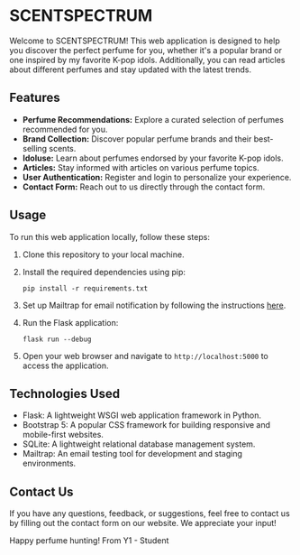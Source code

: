 # SCENTSPECTRUM

Welcome to SCENTSPECTRUM! This web application is designed to help you discover the perfect perfume for you, whether it's a popular brand or one inspired by my favorite K-pop idols. Additionally, you can read articles about different perfumes and stay updated with the latest trends.

## Features

- **Perfume Recommendations:** Explore a curated selection of perfumes recommended for you.
- **Brand Collection:** Discover popular perfume brands and their best-selling scents.
- **Idoluse:** Learn about perfumes endorsed by your favorite K-pop idols.
- **Articles:** Stay informed with articles on various perfume topics.
- **User Authentication:** Register and login to personalize your experience.
- **Contact Form:** Reach out to us directly through the contact form.

## Usage

To run this web application locally, follow these steps:

1. Clone this repository to your local machine.
2. Install the required dependencies using pip:

    ```
    pip install -r requirements.txt
    ```
3. Set up Mailtrap for email notification by following the instructions [here](https://mailtrap.io/blog/flask-email-sending/).

4. Run the Flask application:

    ```
    flask run --debug
    ```

5. Open your web browser and navigate to `http://localhost:5000` to access the application.

## Technologies Used

- Flask: A lightweight WSGI web application framework in Python.
- Bootstrap 5: A popular CSS framework for building responsive and mobile-first websites.
- SQLite: A lightweight relational database management system.
- Mailtrap: An email testing tool for development and staging environments.

## Contact Us

If you have any questions, feedback, or suggestions, feel free to contact us by filling out the contact form on our website. We appreciate your input!

Happy perfume hunting!
From Y1 - Student
